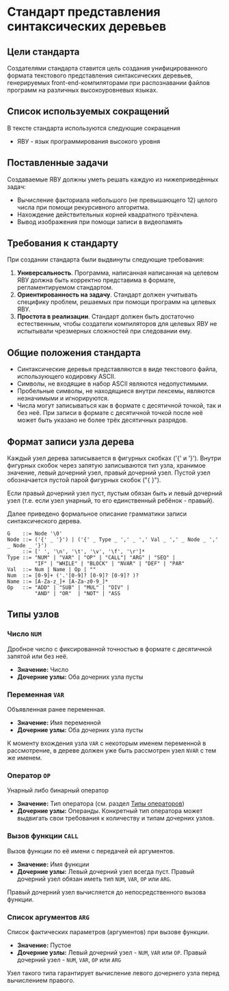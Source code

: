 # Стандарт представления синтаксических деревьев

## Цели стандарта
Создателями стандарта ставится цель создания унифицированного формата текстового представления синтаксических деревьев, генерируемых front-end-компиляторами при распознавании файлов программ на различных высокоуровневых языках.

## Список используемых сокращений
В тексте стандарта используются следующие сокращения
- ЯВУ - язык программирования высокого уровня

## Поставленные задачи
Создаваемые ЯВУ должны уметь решать каждую из нижеприведённых задач:
- Вычисление факториала небольшого (не превышающего 12) целого числа при помощи рекурсивного алгоритма.
- Нахождение действительных корней квадратного трёхчлена.
- Вывод изображения при помощи записи в видеопамять

## Требования к стандарту
При создании стандарта были выдвинуты следующие требования:

1. **Универсальность**. Программа, написанная написанная на целевом ЯВУ должна быть корректно представима в формате, регламентируемом стандартом.
2. **Ориентированность на задачу**. Стандарт должен учитывать специфику проблем, решаемых при помощи программ на целевых ЯВУ.
3. **Простота в реализации**. Стандарт должен быть достаточно естественным, чтобы создатели компиляторов для целевых ЯВУ не испытывали чрезмерных сложностей при следовании ему.

## Общие положения стандарта
- Синтаксические деревья представляются в виде текстового файла, использующего кодировку ASCII.
- Символы, не входящие в набор ASCII являются недопустимыми.
- Пробельные символы, не находящиеся внутри лексемы, являются незначимыми и игнорируются.
- Числа могут записываться как в формате с десятичной точкой, так и без неё. При записи в формате с десятичной точкой после неё может быть указано не более трёх десятичных разрядов.

## Формат записи узла дерева
Каждый узел дерева записывается в фигурных скобках ('{' и '}'). Внутри фигурных скобок через запятую записываются тип узла, хранимое значение, левый дочерний узел, правый дочерний узел. Пустой узел обозначается пустой парой фигурных скобок ("{ }").

Если правый дочерний узел пуст, пустым обязан быть и левый дочерний узел (т.е. если узел унарный, то его единственный ребёнок - правый).

Далее приведено формальное описание грамматики записи синтаксического дерева.
```ebnf
G    ::= Node '\0'
Node ::= ('{' _ '}') | ('{' _ Type _ ',' _ ',' Val _ ',' _ Node _ ',' _ Node _ '}')
_    ::= [' ', '\n', '\t', '\v', '\f', '\r']*
Type ::= "NUM" | "VAR" | "OP" | "CALL"| "ARG" | "SEQ" |
         "IF" | "WHILE" | "BLOCK" | "NVAR" | "DEF" | "PAR"
Val  ::= Num | Name | Op | ""
Num  ::= [0-9]+ ('.'[0-9]? [0-9]? [0-9]? )?
Name ::= [A-Za-z_]+ [A-Za-z0-9_]*
Op   ::= "ADD" | "SUB" | "MUL" | "DIV" |
         "AND" | "OR"  | "NOT" | "ASS
```

## Типы узлов

### Число `NUM`
Дробное число с фиксированной точностью в формате с десятичной запятой или без неё.

- **Значение:** Число
- **Дочерние узлы:** Оба дочерних узла пусты

### Переменная `VAR`
Объявленная ранее переменная.

- **Значение:** Имя переменной
- **Дочерние узлы:** Оба дочерних узла пусты

К моменту вхождения узла `VAR` с некоторым именем переменной в рассмотрение, в дереве должен уже быть рассмотрен узел `NVAR` с тем же именем.

### Оператор `OP`
Унарный либо бинарный оператор

- **Значение:** Тип оператора (см. раздел [Типы операторов](#типы-операторов))
- **Дочерние узлы:** Операнды. Конкретный тип оператора может выдвигать свои требования к количеству и типам дочерних узлов.

### Вызов функции `CALL`
Вызов функции по её имени с передачей ей аргументов.

- **Значение:** Имя функции
- **Дочерние узлы:** Левый дочерний узел всегда пуст. Правый дочерний узел обязан иметь тип `NUM`, `VAR`, `OP` или `ARG`.

Правый дочерний узел вычисляется до непосредственного вызова функции.

### Список аргументов `ARG`
Список фактических параметров (аргументов) при вызове функции.

- **Значение:** Пустое
- **Дочерние узлы:** Левый дочерний узел - `NUM`, `VAR` или `OP`. Правый дочерний узел - `NUM`, `VAR`, `OP` или `ARG`

Узел такого типа гарантирует вычисление левого дочернего узла перед вычислением правого.